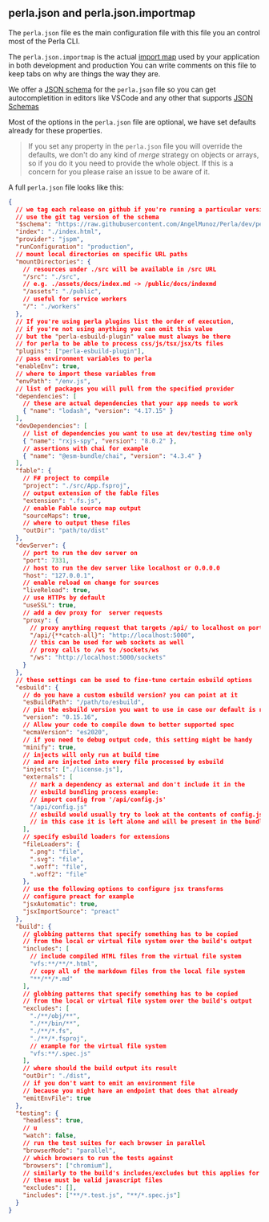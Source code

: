 [import map]: /#/content/import-maps
[json schema]: https://github.com/AngelMunoz/Perla/blob/main/perla.schema.json
[json schemas]: https://json-schema.org/

## perla.json and perla.json.importmap

The `perla.json` file es the main configuration file with this file you an control most of the Perla CLI.

The `perla.json.importmap` is the actual [import map] used by your application in both development and production
You can write comments on this file to keep tabs on why are things the way they are.

We offer a [JSON schema] for the `perla.json` file so you can get autocompletition in editors like VSCode and any other that supports [JSON Schemas]

Most of the options in the `perla.json` file are optional, we have set defaults already for these properties.

> If you set any property in the `perla.json` file you will override the defaults, we don't do any kind of _merge_ strategy on objects or arrays, so if you do it you need to provide the whole object. If this is a concern for you please raise an issue to be aware of it.

A full `perla.json` file looks like this:

```json
{
  // we tag each release on github if you're running a particular version of perla you can
  // use the git tag version of the schema
  "$schema": "https://raw.githubusercontent.com/AngelMunoz/Perla/dev/perla.schema.json",
  "index": "./index.html",
  "provider": "jspm",
  "runConfiguration": "production",
  // mount local directories on specific URL paths
  "mountDirectories": {
    // resources under ./src will be available in /src URL
    "/src": "./src",
    // e.g. ./assets/docs/index.md -> /public/docs/indexmd
    "/assets": "./public",
    // useful for service workers
    "/": "./workers"
  },
  // If you're using perla plugins list the order of execution,
  // if you're not using anything you can omit this value
  // but the "perla-esbuild-plugin" value must always be there
  // for perla to be able to process css/js/tsx/jsx/ts files
  "plugins": ["perla-esbuild-plugin"],
  // pass environment variables to perla
  "enableEnv": true,
  // where to import these variables from
  "envPath": "/env.js",
  // list of packages you will pull from the specified provider
  "dependencies": [
    // these are actual dependencies that your app needs to work
    { "name": "lodash", "version": "4.17.15" }
  ],
  "devDependencies": [
    // list of dependencies you want to use at dev/testing time only
    { "name": "rxjs-spy", "version": "8.0.2" },
    // assertions with chai for example
    { "name": "@esm-bundle/chai", "version": "4.3.4" }
  ],
  "fable": {
    // F# project to compile
    "project": "./src/App.fsproj",
    // output extension of the fable files
    "extension": ".fs.js",
    // enable Fable source map output
    "sourceMaps": true,
    // where to output these files
    "outDir": "path/to/dist"
  },
  "devServer": {
    // port to run the dev server on
    "port": 7331,
    // host to run the dev server like localhost or 0.0.0.0
    "host": "127.0.0.1",
    // enable reload on change for sources
    "liveReload": true,
    // use HTTPs by default
    "useSSL": true,
    // add a dev proxy for  server requests
    "proxy": {
      // proxy anything request that targets /api/ to localhost on port 5000
      "/api/{**catch-all}": "http://localhost:5000",
      // this can be used for web sockets as well
      // proxy calls to /ws to /sockets/ws
      "/ws": "http://localhost:5000/sockets"
    }
  },
  // these settings can be used to fine-tune certain esbuild options
  "esbuild": {
    // do you have a custom esbuild version? you can point at it
    "esBuildPath": "/path/to/esbuild",
    // pin the esbuild version you want to use in case our default is not up to date
    "version": "0.15.16",
    // Allow your code to compile down to better supported spec
    "ecmaVersion": "es2020",
    // if you need to debug output code, this setting might be handy
    "minify": true,
    // injects will only run at build time
    // and are injected into every file processed by esbuild
    "injects": ["./license.js"],
    "externals": [
      // mark a dependency as external and don't include it in the
      // esbuild bundling process example:
      // import config from '/api/config.js'
      "/api/config.js"
      // esbuild would usually try to look at the contents of config.js and bundle them
      // in this case it is left alone and will be present in the bundle's output
    ],
    // specify esbuild loaders for extensions
    "fileLoaders": {
      ".png": "file",
      ".svg": "file",
      ".woff": "file",
      ".woff2": "file"
    },
    // use the following options to configure jsx transforms
    // configure preact for example
    "jsxAutomatic": true,
    "jsxImportSource": "preact"
  },
  "build": {
    // globbing patterns that specify something has to be copied
    // from the local or virtual file system over the build's output
    "includes": [
      // include compiled HTML files from the virtual file system
      "vfs:**/**/*.html",
      // copy all of the markdown files from the local file system
      "**/**/*.md"
    ],
    // globbing patterns that specify something has to be copied
    // from the local or virtual file system over the build's output
    "excludes": [
      "./**/obj/**",
      "./**/bin/**",
      "./**/*.fs",
      "./**/*.fsproj",
      // example for the virtual file system
      "vfs:**/.spec.js"
    ],
    // where should the build output its result
    "outDir": "./dist",
    // if you don't want to emit an environment file
    // because you might have an endpoint that does that already
    "emitEnvFile": true
  },
  "testing": {
    "headless": true,
    // u
    "watch": false,
    // run the test suites for each browser in parallel
    "browserMode": "parallel",
    // which browsers to run the tests against
    "browsers": ["chromium"],
    // similarly to the build's includes/excludes but this applies for testing files
    // these must be valid javascript files
    "excludes": [],
    "includes": ["**/*.test.js", "**/*.spec.js"]
  }
}
```
